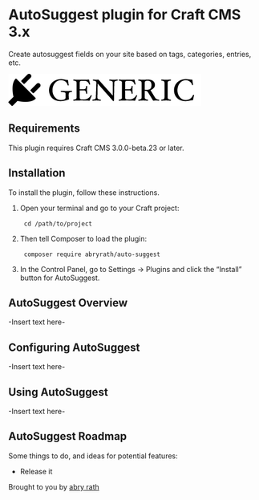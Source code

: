 # AutoSuggest plugin for Craft CMS 3.x

Create autosuggest fields on your site based on tags, categories, entries, etc.

![Screenshot](resources/img/plugin-logo.png)

## Requirements

This plugin requires Craft CMS 3.0.0-beta.23 or later.

## Installation

To install the plugin, follow these instructions.

1. Open your terminal and go to your Craft project:

        cd /path/to/project

2. Then tell Composer to load the plugin:

        composer require abryrath/auto-suggest

3. In the Control Panel, go to Settings → Plugins and click the “Install” button for AutoSuggest.

## AutoSuggest Overview

-Insert text here-

## Configuring AutoSuggest

-Insert text here-

## Using AutoSuggest

-Insert text here-

## AutoSuggest Roadmap

Some things to do, and ideas for potential features:

* Release it

Brought to you by [abry rath](https://github.com/abryrath)
